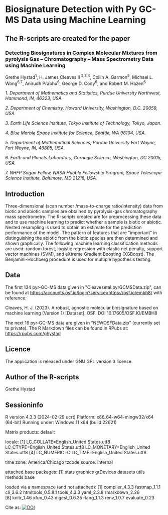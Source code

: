 # Biosignature Detection with Py GC-MS Data using Machine Learning

## The R-scripts are created for the paper

### Detecting Biosignatures in Complex Molecular Mixtures from pyrolysis Gas – Chromatography – Mass Spectrometry Data using Machine Learning

Grethe Hystad<sup>1</sup>, H. James Cleaves II <sup>2,3,4</sup>, Collin A. Garmon<sup>5</sup>, Michael L. Wong<sup>6,7</sup>, Anirudh Prabhu<sup>6</sup>, George D. Cody<sup>6</sup>, and Robert M. Hazen<sup>6</sup>

 *1. Department of Mathematics and Statistics, Purdue University Northwest, Hammond, IN, 46323, USA.*
 
 *2. Department of Chemistry, Howard University, Washington, D.C. 20059, USA.*
 
 *3. Earth Life Science Institute, Tokyo Institute of Technology, Tokyo, Japan.*
 
 *4. Blue Marble Space Institute for Science, Seattle, WA 98104, USA.*
 
 *5. Department of Mathematical Sciences, Purdue University Fort Wayne, Fort Wayne, IN, 46805, USA.*
 
 *6. Earth and Planets Laboratory, Carnegie Science, Washington, DC 20015, USA.*
 
 *7. NHFP Sagan Fellow, NASA Hubble Fellowship Program, Space Telescope Science Institute, Baltimore, MD 21218, USA.*

## Introduction
Three-dimensional (scan number /mass-to-charge ratio/intensity) data from biotic and abiotic samples are obtained by pyrolysis-gas chromatography mass spectrometry. The R-scripts created are for preprocessing these data and to use machine learning to predict whether a sample is biotic or abiotic. Nested resampling is used to obtain an estimate for the prediction performance of the model. The pattern of features that are "important" in distinguishing the abiotic from the biotic species are then determined and shown graphically.
The following machine learning classification methods are used: random forest, logistic regression with elastic net penalty, support vector machines (SVM), and eXtreme Gradient Boosting (XGBoost). The Benjamini-Hochberg procedure is used for multiple hypothesis testing. 

## Data
The first 134 pyr-GC-MS data given in "Cleavesetal.pyrGCMSData.zip", can be found at https://accounts.osf.io/login?service=https://osf.io/embh8/ with reference:

Cleaves, H. J. (2023). A robust, agnostic molecular biosignature based on machine learning (Version 1) [Dataset]. OSF. DOI 10.17605/OSF.IO/EMBH8

The next 16 pyr-GC-MS data are given in "NEWOSFData.zip" (currently set to private).
The R Markdown files can be found in RPubs at: https://rpubs.com/ghystad

## Licence
The application is released under GNU GPL version 3 license.

## Author of the R-scripts
Grethe Hystad

## Sessioninfo

R version 4.3.3 (2024-02-29 ucrt)
Platform: x86_64-w64-mingw32/x64 (64-bit)
Running under: Windows 11 x64 (build 22621)

Matrix products: default


locale:
[1] LC_COLLATE=English_United States.utf8  LC_CTYPE=English_United States.utf8    LC_MONETARY=English_United States.utf8
[4] LC_NUMERIC=C                           LC_TIME=English_United States.utf8    

time zone: America/Chicago
tzcode source: internal

attached base packages:
[1] stats     graphics  grDevices datasets  utils     methods   base     

loaded via a namespace (and not attached):
 [1] compiler_4.3.3    fastmap_1.1.1     cli_3.6.2         htmltools_0.5.8.1 tools_4.3.3       yaml_2.3.8        rmarkdown_2.26   
 [8] knitr_1.46        xfun_0.43         digest_0.6.35     rlang_1.1.3       renv_1.0.7        evaluate_0.23    

 Cite as: [![DOI](https://zenodo.org/badge/860000284.svg)](https://zenodo.org/doi/10.5281/zenodo.13799340)
 

 
